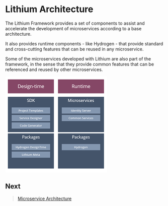 # Lithium Architecture

The Lithium Framework provides a set of components to assist and accelerate the development of microservices according to a base architecture.

It also provides runtime components - like Hydrogen - that provide standard and cross-cutting features that can be reused in any microservice.

Some of the microservices developed with Lithium are also part of the framework, in the sense that they provide common features that can be referenced and reused by other microservices.

![Lithium architecture](./_assets/lithium-components.png "Lithium architecture")

## Next

> [Microservice Architecture](4-microservice-architecture.md)
